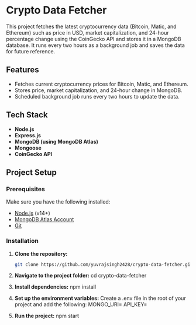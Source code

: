 # Crypto Data Fetcher

This project fetches the latest cryptocurrency data (Bitcoin, Matic, and Ethereum) such as price in USD, market capitalization, and 24-hour percentage change using the CoinGecko API and stores it in a MongoDB database. It runs every two hours as a background job and saves the data for future reference.

## Features

- Fetches current cryptocurrency prices for Bitcoin, Matic, and Ethereum.
- Stores price, market capitalization, and 24-hour change in MongoDB.
- Scheduled background job runs every two hours to update the data.

## Tech Stack

- **Node.js**
- **Express.js**
- **MongoDB (using MongoDB Atlas)**
- **Mongoose**
- **CoinGecko API**

## Project Setup

### Prerequisites

Make sure you have the following installed:

- [Node.js](https://nodejs.org/en/) (v14+)
- [MongoDB Atlas Account](https://www.mongodb.com/cloud/atlas)
- [Git](https://git-scm.com/)
  
### Installation

1. **Clone the repository:**

   ```bash
   git clone https://github.com/yuvrajsingh2428/crypto-data-fetcher.git

2. **Navigate to the project folder:**
    cd crypto-data-fetcher
3. **Install dependencies:**
    npm install
4. **Set up the environment variables:**
    Create a .env file in the root of your project and add the following:
      MONGO_URI=<Your MongoDB Atlas Connection String>
      API_KEY=<Your CoinGecko API Key>
5. **Run the project:**
   npm start




